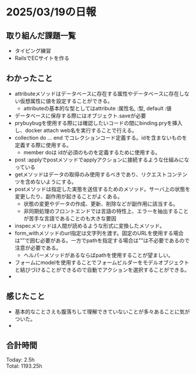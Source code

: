 # 2025/03/19の日報
## 取り組んだ課題一覧
* タイピング練習
*  RailsでECサイトを作る
## わかったこと
* attributeメソッドはデータベースに存在する属性やデータベースに存在しない仮想属性に値を設定することができる。
  *  attributeの基本的な型としてはattribute :属性名, :型, default :値
* データベースに保存する際にはオブジェクト.saveが必要
* prybuybugを使用する際には確認したいコードの間にbinding.pryを挿入し、docker attach web名を実行することで行える。
* collection do ... end でコレクションコード定義する。idを含まないものを定義する際に使用する。
  * member doは idが必須のものを定義するために使用する。
* post :applyでpostメソッドでapplyアクションに接続するような仕組みになっている
* getメソッドはデータの取得のみ使用するべきであり、リクエストコンテンツを含めないようにする。
* postメソッドは指定した実態を送信するためのメソッド。サーバ上の状態を変更したり、副作用が起きることがよくある。
  * 状態の変更やデータの作成、更新、削除などが副作用に該当する。
  * 非同期処理のフロントエンドでは言語の特性上、エラーを抽出することが苦手な言語であることのも大きな要因
* inspecメソッドは人間が読めるような形式に変換したメソッド。
* form_withメソッドのurl指定は文字列を渡す。固定のURLを使用する場合は””で囲む必要がある。一方でpathを指定する場合は""は不必要であるので注意が必要である。
  * ヘルパーメソッドがあるならばpathを使用することが望ましい。
* フォームにmodelを使用することでフォームビルダーをモデルオブジェクトと結びづけることができるので自動でアクションを選択することができる。
*      
## 感じたこと
* 基本的なことさえも腹落ちして理解できていないことが多々あることに気がついた。
* 
## 合計時間 
Today: 2.5h<br>
Total: 1193.25h
